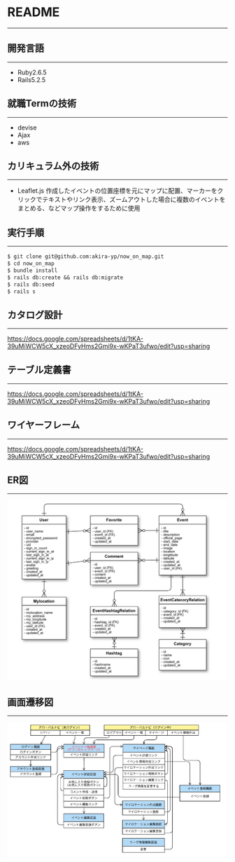 # README
---
## 開発言語
---
- Ruby2.6.5
- Rails5.2.5

## 就職Termの技術
---
- devise
- Ajax
- aws

## カリキュラム外の技術
---
- Leaflet.js
作成したイベントの位置座標を元にマップに配置、マーカーをクリックでテキストやリンク表示、ズームアウトした場合に複数のイベントをまとめる、などマップ操作をするために使用

## 実行手順
---
```
$ git clone git@github.com:akira-yp/now_on_map.git
$ cd now_on_map
$ bundle install
$ rails db:create && rails db:migrate
$ rails db:seed
$ rails s
```

## カタログ設計
---
https://docs.google.com/spreadsheets/d/1tKA-39uMiWCW5cX_xzeoDFyHms2Gmi9x-wKPaT3ufwo/edit?usp=sharing

## テーブル定義書
---
https://docs.google.com/spreadsheets/d/1tKA-39uMiWCW5cX_xzeoDFyHms2Gmi9x-wKPaT3ufwo/edit?usp=sharing

## ワイヤーフレーム
---
https://docs.google.com/spreadsheets/d/1tKA-39uMiWCW5cX_xzeoDFyHms2Gmi9x-wKPaT3ufwo/edit?usp=sharing

## ER図
---
![ER図](https://github.com/akira-yp/images/blob/master/nowonmap_er.png)

## 画面遷移図
---
![画面遷移図](https://github.com/akira-yp/images/blob/master/nowonmap_std.png)
